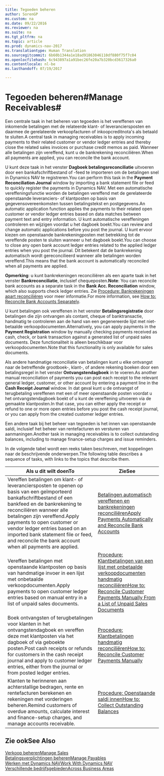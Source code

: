 ```yaml
---
title: Tegoeden beheren
author: SorenGP
ms.custom: na
ms.date: 09/22/2016
ms.reviewer: na
ms.suite: na
ms.tgt_pltfrm: na
ms.topic: article
ms.prod: dynamics-nav-2017
ms.translationtype: Human Translation
ms.sourcegitcommit: 6b60b1344a1e18ad91863046110df880f75f7c04
ms.openlocfilehash: 6c943897a1a91bec26fe20a7b320bcd3617326a0
ms.contentlocale: nl-be
ms.lasthandoff: 07/19/2017

---
```


# <a name="manage-receivables"></a><span data-ttu-id="89ba5-102">Tegoeden beheren#</span><span class="sxs-lookup"><span data-stu-id="89ba5-102">Manage Receivables#</span></span>
<span data-ttu-id="89ba5-103">Een centrale taak in het beheren van tegoeden is het vereffenen van inkomende betalingen met de relateerde klant- of leveranciersposten en daarmee de gerelateerde verkoopfacturen of inkoopcreditnota's als betaald te sluiten.</span><span class="sxs-lookup"><span data-stu-id="89ba5-103">A central task in managing receivables is to apply incoming payments to their related customer or vendor ledger entries and thereby close the related sales invoices or purchase credit memos as paid.</span></span> <span data-ttu-id="89ba5-104">Wanneer alle betalingen zijn vereffend, kunt u de bankrekening reconciliëren.</span><span class="sxs-lookup"><span data-stu-id="89ba5-104">When all payments are applied, you can reconcile the bank account.</span></span>  

<span data-ttu-id="89ba5-105">U kunt deze taak in het venster **Dagboek betalingsreconciliatie** uitvoeren door een bankafschriftbestand of -feed te importeren om de betalingen snel in Dynamics NAV te registreren.</span><span class="sxs-lookup"><span data-stu-id="89ba5-105">You can perform this task in the **Payment Reconciliation Journal** window by importing a bank statement file or feed to quickly register the payments in Dynamics NAV.</span></span> <span data-ttu-id="89ba5-106">Met een automatische vereffeningsfunctie worden de betalingen vereffend met de gerelateerde openstaande leveranciers- of klantposten op basis van gegevensovereenkomsten tussen betalingstekst en postgegevens.</span><span class="sxs-lookup"><span data-stu-id="89ba5-106">An automatic application function applies the payments to their related open customer or vendor ledger entries based on data matches between payment text and entry information.</span></span> <span data-ttu-id="89ba5-107">U kunt automatische vereffeningen controleren en wijzigen voordat u het dagboek boekt.</span><span class="sxs-lookup"><span data-stu-id="89ba5-107">You can review and change automatic applications before you post the journal.</span></span> <span data-ttu-id="89ba5-108">U kunt ervoor kiezen om openstaande bankrekeningposten met betrekking tot de vereffende posten te sluiten wanneer u het dagboek boekt.</span><span class="sxs-lookup"><span data-stu-id="89ba5-108">You can choose to close any open bank account ledger entries related to the applied ledger entries when you post the journal.</span></span> <span data-ttu-id="89ba5-109">Dit betekent dat de bankrekening automatisch wordt gereconcilieerd wanneer alle betalingen worden vereffend.</span><span class="sxs-lookup"><span data-stu-id="89ba5-109">This means that the bank account is automatically reconciled when all payments are applied.</span></span>

<span data-ttu-id="89ba5-110">**Opmerking**: u kunt bankrekeningen reconciliëren als een aparte taak in het venster **Bankreconciliatie**, inclusief chequeposten.</span><span class="sxs-lookup"><span data-stu-id="89ba5-110">**Note**: You can reconcile bank accounts as a separate task in the **Bank Acc. Reconciliation** window, which also supports check ledger entries.</span></span> <span data-ttu-id="89ba5-111">Zie [Procedure: Bankrekeningen apart reconciliëren](bank-how-reconcile-bank-accounts-separately.md) voor meer informatie.</span><span class="sxs-lookup"><span data-stu-id="89ba5-111">For more information, see [How to: Reconcile Bank Accounts Separately](bank-how-reconcile-bank-accounts-separately.md).</span></span>

<span data-ttu-id="89ba5-112">U kunt betalingen ook vereffenen in het venster **Betalingsregistratie** door betalingen die zijn ontvangen als contant, cheque of banktransactie, handmatig te controleren aan de hand van een gegenereerde lijst met niet-betaalde verkoopdocumenten.</span><span class="sxs-lookup"><span data-stu-id="89ba5-112">Alternatively, you can apply payments in the **Payment Registration** window by manually checking payments received as cash, check, or bank transaction against a generated list of unpaid sales documents.</span></span> <span data-ttu-id="89ba5-113">Deze functionaliteit is alleen beschikbaar voor verkoopdocumenten.</span><span class="sxs-lookup"><span data-stu-id="89ba5-113">Note that this functionality is only available for sales documents.</span></span>

<span data-ttu-id="89ba5-114">Als andere handmatige reconciliatie van betalingen kunt u elke ontvangst naar de betreffende grootboek-, klant-, of andere rekening boeken door een betalingsregel in het venster **Ontvangstendagboek** in te voeren.</span><span class="sxs-lookup"><span data-stu-id="89ba5-114">As another manual reconciliation of payments you can post each receipt to the relevant general ledger, customer, or other account by entering a payment line in the **Cash Receipt Journal** window.</span></span> <span data-ttu-id="89ba5-115">In dat geval kunt u de ontvangst of terugbetaling vereffenen met een of meer openstaande posten voordat u het ontvangstendagboek boekt of u kunt de vereffening uitvoeren via de gemaakte klantposten.</span><span class="sxs-lookup"><span data-stu-id="89ba5-115">In that case, you can either apply the receipt or refund to one or more open entries before you post the cash receipt journal, or you can apply from the created customer ledger entries.</span></span>

<span data-ttu-id="89ba5-116">Een andere taak bij het beheer van tegoeden is het innen van openstaande saldi, inclusief het beheer van rentefacturen en versturen van aanmaningen.</span><span class="sxs-lookup"><span data-stu-id="89ba5-116">Another task in managing receivables is to collect outstanding balances, including to manage finance-setup charges and issue reminders.</span></span>

<span data-ttu-id="89ba5-117">In de volgende tabel wordt een reeks taken beschreven, met koppelingen naar de beschrijvende onderwerpen.</span><span class="sxs-lookup"><span data-stu-id="89ba5-117">The following table describes a sequence of tasks, with links to the topics that describe them.</span></span>

|<span data-ttu-id="89ba5-118">Als u dit wilt doen</span><span class="sxs-lookup"><span data-stu-id="89ba5-118">To</span></span> |<span data-ttu-id="89ba5-119">Zie</span><span class="sxs-lookup"><span data-stu-id="89ba5-119">See</span></span> |
|---|----|
|<span data-ttu-id="89ba5-120">Vereffen betalingen om klant- of leveranciersposten te openen op basis van een geïmporteerd bankafschriftbestand of een bankfeed en de bankrekening te reconciliëren wanneer alle betalingen zijn vereffend.</span><span class="sxs-lookup"><span data-stu-id="89ba5-120">Apply payments to open customer or vendor ledger entries based on an imported bank statement file or feed, and reconcile the bank account when all payments are applied.</span></span>|[<span data-ttu-id="89ba5-121">Betalingen automatisch vereffenen en bankrekeningen reconciliëren</span><span class="sxs-lookup"><span data-stu-id="89ba5-121">Apply Payments Automatically and Reconcile Bank Accounts</span></span>](receivables-apply-payments-auto-reconcile-bank-accounts.md)|
|<span data-ttu-id="89ba5-122">Vereffen betalingen met openstaande klantposten op basis van handmatige invoer in een lijst met onbetaalde verkoopdocumenten.</span><span class="sxs-lookup"><span data-stu-id="89ba5-122">Apply payments to open customer ledger entries based on manual entry in a list of unpaid sales documents.</span></span> | [<span data-ttu-id="89ba5-123">Procedure: Klantbetalingen van een lijst met onbetaalde verkoopdocumenten handmatig reconciliëren</span><span class="sxs-lookup"><span data-stu-id="89ba5-123">How to: Reconcile Customer Payments Manually From a List of Unpaid Sales Documents</span></span>](receivables-how-reconcile-customer-payments-list-unpaid-sales-documents.md)|
|<span data-ttu-id="89ba5-124">Boek ontvangsten of terugbetalingen voor klanten in het ontvangstendagboek en vereffen deze met klantposten via het dagboek of via geboekte posten.</span><span class="sxs-lookup"><span data-stu-id="89ba5-124">Post cash receipts or refunds for customers in the cash receipt journal and apply to customer ledger entries, either from the journal or from posted ledger entries.</span></span> | [<span data-ttu-id="89ba5-125">Procedure: Klantbetalingen handmatig reconciliëren</span><span class="sxs-lookup"><span data-stu-id="89ba5-125">How to: Reconcile Customer Payments Manually</span></span>](receivables-how-apply-sales-transactions-manually.md) |
|<span data-ttu-id="89ba5-126">Klanten te herinneren aan achterstallige bedragen, rente en rentefacturen berekenen en rekeningen met vorderingen beheren.</span><span class="sxs-lookup"><span data-stu-id="89ba5-126">Remind customers of overdue amounts, calculate interest and finance-setup charges, and manage accounts receivable.</span></span> | [<span data-ttu-id="89ba5-127">Procedure: Openstaande saldi innen</span><span class="sxs-lookup"><span data-stu-id="89ba5-127">How to: Collect Outstanding Balances</span></span>](receivables-collect-outstanding-balances.md) |

## <a name="see-also"></a><span data-ttu-id="89ba5-128">Zie ook</span><span class="sxs-lookup"><span data-stu-id="89ba5-128">See Also</span></span>
[<span data-ttu-id="89ba5-129">Verkoop beheren</span><span class="sxs-lookup"><span data-stu-id="89ba5-129">Manage Sales</span></span>](sales-manage-sales.md)  
[<span data-ttu-id="89ba5-130">Betalingsverplichtingen beheren</span><span class="sxs-lookup"><span data-stu-id="89ba5-130">Manage Payables</span></span>](payables-manage-payables.md)  
[<span data-ttu-id="89ba5-131">Werken met Dynamics NAV</span><span class="sxs-lookup"><span data-stu-id="89ba5-131">Work With Dynamics NAV</span></span>](ui-work-product.md)  
[<span data-ttu-id="89ba5-132">Verschillende bedrijfsgebieden</span><span class="sxs-lookup"><span data-stu-id="89ba5-132">Across Business Areas</span></span>](ui-across-business-areas.md)

